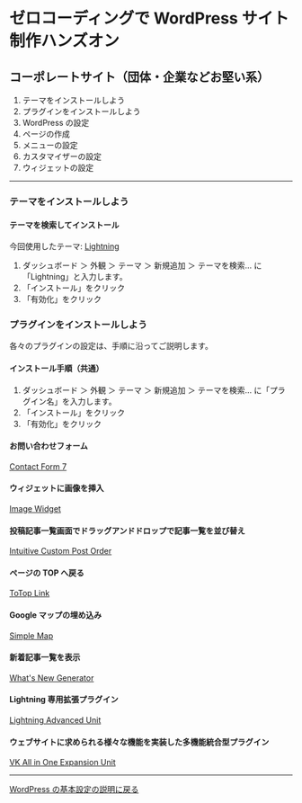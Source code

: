 # ゼロコーディングで WordPress サイト制作ハンズオン

## コーポレートサイト（団体・企業などお堅い系）

1. テーマをインストールしよう
1. プラグインをインストールしよう
1. WordPress の設定
1. ページの作成
1. メニューの設定
1. カスタマイザーの設定
1. ウィジェットの設定

----

### テーマをインストールしよう

#### テーマを検索してインストール

今回使用したテーマ: [Lightning](https://ja.wordpress.org/themes/lightning/)

1. ダッシュボード ＞ 外観 ＞ テーマ ＞ 新規追加 ＞ テーマを検索… に「Lightning」と入力します。
1. 「インストール」をクリック
1. 「有効化」をクリック

### プラグインをインストールしよう

各々のプラグインの設定は、手順に沿ってご説明します。

#### インストール手順（共通）

1. ダッシュボード ＞ 外観 ＞ テーマ ＞ 新規追加 ＞ テーマを検索… に「プラグイン名」を入力します。
1. 「インストール」をクリック
1. 「有効化」をクリック

#### お問い合わせフォーム

[Contact Form 7](https://ja.wordpress.org/plugins/contact-form-7/)

#### ウィジェットに画像を挿入

[Image Widget](https://ja.wordpress.org/plugins/image-widget/)

#### 投稿記事一覧画面でドラッグアンドドロップで記事一覧を並び替え

[Intuitive Custom Post Order](https://ja.wordpress.org/plugins/intuitive-custom-post-order/)

#### ページの TOP へ戻る

[ToTop Link](https://ja.wordpress.org/plugins/totop-link/)

#### Google マップの埋め込み

[Simple Map](https://ja.wordpress.org/plugins/simple-map/)

#### 新着記事一覧を表示

[What's New Generator](https://ja.wordpress.org/plugins/whats-new-genarator/)

#### Lightning 専用拡張プラグイン

[Lightning Advanced Unit](https://wordpress.org/plugins/lightning-advanced-unit/)

#### ウェブサイトに求められる様々な機能を実装した多機能統合型プラグイン

[VK All in One Expansion Unit](https://ja.wordpress.org/plugins/vk-all-in-one-expansion-unit/)

----

[WordPress の基本設定の説明に戻る](./flow-all.md)
